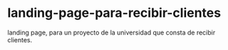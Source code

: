 # landing-page-para-recibir-clientes
landing page, para un proyecto de la universidad que consta de recibir clientes.
